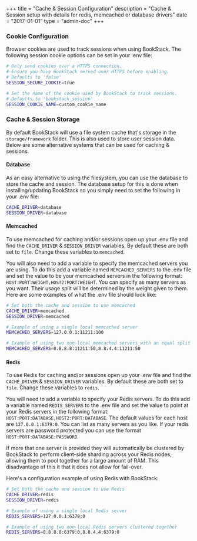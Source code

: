 +++
title = "Cache & Session Configuration"
description = "Cache & Session setup with details for redis, memcached or database drivers"
date = "2017-01-01"
type = "admin-doc"
+++

### Cookie Configuration

Browser cookies are used to track sessions when using BookStack. The following session cookie options can be set in your .env file:

```bash
# Only send cookies over a HTTPS connection.
# Ensure you have BookStack served over HTTPS before enabling.
# Defaults to 'false'
SESSION_SECURE_COOKIE=true

# Set the name of the cookie used by BookStack to track sessions.
# Defaults to 'bookstack_session'
SESSION_COOKIE_NAME=custom_cookie_name
```

### Cache & Session Storage

By default BookStack will use a file system cache that's storage in the `storage/framework` folder. This is also used to store user session data. Below are some alternative systems that can be used for caching & sessions.

#### Database

As an easy alternative to using the filesystem, you can use the database to store the cache and session. The database setup for this is done when installing/updating BookStack so you simply need to set the following in your .env file:

```bash
CACHE_DRIVER=database
SESSION_DRIVER=database
```

#### Memcached

To use memcached for caching and/or sessions open up your .env file and find the `CACHE_DRIVER` & `SESSION_DRIVER` variables. By default these are both set to `file`. Change these variables to `memcached`.

You will also need to add a variable to specify the memcached servers you are using. To do this add a variable named `MEMCACHED_SERVERS` to the .env file and set the value to be your memcached servers in the following format: `HOST:PORT:WEIGHT,HOST2:PORT:WEIGHT`. You can specify as many servers as you want. Their usage split will be determined by the weight given to them. Here are some examples of what the .env file should look like:

```bash
# Set both the cache and session to use memcached
CACHE_DRIVER=memcached
SESSION_DRIVER=memcached

# Example of using a single local memcached server
MEMCACHED_SERVERS=127.0.0.1:11211:100

# Example of using two non-local memcached servers with an equal split
MEMCACHED_SERVERS=8.8.8.8:11211:50,8.8.4.4:11211:50
```

#### Redis

To use Redis for caching and/or sessions open up your .env file and find the `CACHE_DRIVER` & `SESSION_DRIVER` variables. By default these are both set to `file`. Change these variables to `redis`.

You will need to add a variable to specify your Redis servers. To do this add a variable named `REDIS_SERVERS` to the .env file and set the value to point at your Redis servers in the following format: `HOST:PORT:DATABASE,HOST2:PORT:DATABASE`. The default values for each host are `127.0.0.1:6379:0`. You can list as many servers as you like. If your redis servers are password protected you can use the format `HOST:PORT:DATABASE:PASSWORD`.

If more that one server is provided they will automatically be clustered by BookStack to perform client-side sharding across your Redis nodes, allowing them to pool together for a large amount of RAM. This disadvantage of this it that it does not allow for fail-over.

Here's a configuration example of using Redis with BookStack:

```bash
# Set both the cache and session to use Redis
CACHE_DRIVER=redis
SESSION_DRIVER=redis

# Example of using a single local Redis server
REDIS_SERVERS=127.0.0.1:6379:0

# Example of using two non-local Redis servers clustered together
REDIS_SERVERS=8.8.8.8:6379:0,8.8.4.4:6379:0
```
